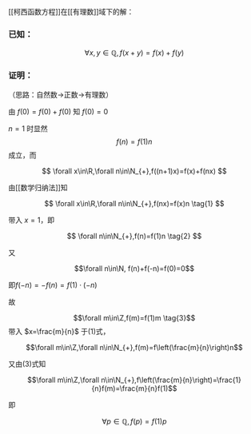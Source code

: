 [[柯西函数方程]]在[[有理数]]域下的解：

### 已知：

$$
\forall x,y\in\mathbb{Q}, f(x+y)=f(x)+f(y)
$$

### 证明：

（思路：自然数→正数→有理数）

由 $f(0)=f(0)+f(0)$ 知 $f(0)=0$

$n=1$ 时显然$$f(n)=f(1)n$$成立，而

$$
\forall x\in\R,\forall n\in\N_{+},f((n+1)x)=f(x)+f(nx)
$$

由[[数学归纳法]]知 

$$
\forall x\in\R,\forall n\in\N_{+},f(nx)=f(x)n \tag{1}
$$

带入 $x=1$，即

$$
\forall n\in\N_{+},f(n)=f(1)n \tag{2}
$$

又

$$\forall n\in\N, f(n)+f(-n)=f(0)=0$$

即$f(-n)=-f(n)=f(1)\cdot(-n)$

故

$$\forall m\in\Z,f(m)=f(1)m \tag{3}$$
带入 $x=\frac{m}{n}$ 于(1)式，

$$\forall m\in\Z,\forall n\in\N_{+},f(m)=f\left(\frac{m}{n}\right)n$$

又由(3)式知

$$\forall m\in\Z,\forall n\in\N_{+},f\left(\frac{m}{n}\right)=\frac{1}{n}f(m)=\frac{m}{n}f(1)$$

即

$$\forall p\in\mathbb{Q},f(p)=f(1)p \tag{4}$$
